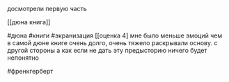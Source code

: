 досмотрели первую часть

[[дюна книга]]

#дюна #книги #экранизация 
[[оценка 4]
мне было меньше эмоций чем в самой дюне книге
очень долго, очень тяжело раскрывали основу. с другой стороны а как если не дать эту предысторию ничего будет непонятно

#френкгерберт
